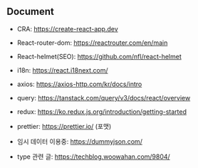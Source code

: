 ## Document
- CRA: https://create-react-app.dev
- React-router-dom: https://reactrouter.com/en/main
- React-helmet(SEO): https://github.com/nfl/react-helmet
- i18n: https://react.i18next.com/
- axios: https://axios-http.com/kr/docs/intro
- query: https://tanstack.com/query/v3/docs/react/overview
- redux: https://ko.redux.js.org/introduction/getting-started

- prettier: https://prettier.io/ (포맷)

- 임시 데이터 이용중: https://dummyjson.com/
- type 관련 글: https://techblog.woowahan.com/9804/
